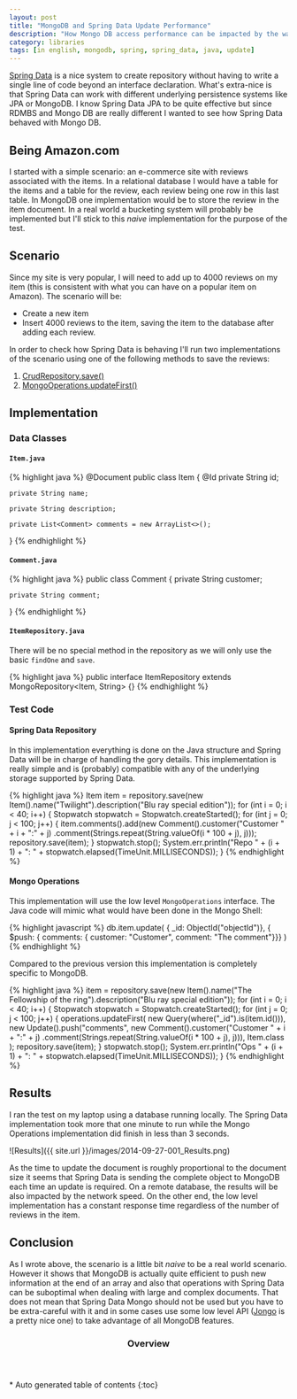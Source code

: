 ```yaml
---
layout: post
title: "MongoDB and Spring Data Update Performance"
description: "How Mongo DB access performance can be impacted by the way you access it"
category: libraries
tags: [in english, mongodb, spring, spring_data, java, update]
---
```

[Spring Data](http://projects.spring.io/spring-data/) is a nice system to create repository without having to write a single line of code beyond an interface declaration. What's extra-nice is that Spring Data can work with different underlying persistence systems like JPA or MongoDB. I know Spring Data JPA to be quite effective but since RDMBS and Mongo DB are really different I wanted to see how Spring Data behaved with Mongo DB.

## Being Amazon.com

I started with a simple scenario: an e-commerce site with reviews associated with the items. In a relational database I would have a table for the items and a table for the review, each review being one row in this last table. In MongoDB one implementation would be to store the review in the item document. In a real world a bucketing system will probably be implemented but I'll stick to this *naive* implementation for the purpose of the test.

## Scenario

Since my site is very popular, I will need to add up to 4000 reviews on my item (this is consistent with what you can have on a popular item on Amazon). The scenario will be:

- Create a new item
- Insert 4000 reviews to the item, saving the item to the database after adding each review.

In order to check how Spring Data is behaving I'll run two implementations of the scenario using one of the following methods to save the reviews:

1. [CrudRepository.save()](http://docs.spring.io/spring-data/data-commons/docs/current/api/org/springframework/data/repository/CrudRepository.html?is-external=true#save-S-)
1. [MongoOperations.updateFirst()](http://docs.spring.io/spring-data/mongodb/docs/current/api/org/springframework/data/mongodb/core/MongoOperations.html#updateFirst-org.springframework.data.mongodb.core.query.Query-org.springframework.data.mongodb.core.query.Update-java.lang.Class-)

## Implementation

### Data Classes

#### `Item.java`

{% highlight java %}
@Document
public class Item {
    @Id
    private String id;

    private String name;

    private String description;

    private List<Comment> comments = new ArrayList<>();
}
{% endhighlight %}

#### `Comment.java`

{% highlight java %}
public class Comment {
    private String customer;

    private String comment;
}
{% endhighlight %}

#### `ItemRepository.java`

There will be no special method in the repository as we will only use the basic `findOne` and `save`.

{% highlight java %}
public interface ItemRepository extends MongoRepository<Item, String> {}
{% endhighlight %}

### Test Code

#### Spring Data Repository

In this implementation everything is done on the Java structure and Spring Data will be in charge of handling the gory details. This implementation is really simple and is (probably) compatible with any of the underlying storage supported by Spring Data.

{% highlight java %}
Item item = repository.save(new Item().name("Twilight").description("Blu ray special edition"));
for (int i = 0; i < 40; i++) {
    Stopwatch stopwatch = Stopwatch.createStarted();
    for (int j = 0; j < 100; j++) {
        item.comments().add(new Comment().customer("Customer " + i + ":" + j)
            .comment(Strings.repeat(String.valueOf(i * 100 + j), j)));
        repository.save(item);
    }
    stopwatch.stop();
    System.err.println("Repo " + (i + 1) + ": " + stopwatch.elapsed(TimeUnit.MILLISECONDS));
}
{% endhighlight %}

#### Mongo Operations

This implementation will use the low level `MongoOperations` interface. The Java code will mimic what would have been done in the Mongo Shell:

{% highlight javascript %}
db.item.update(
    { _id: ObjectId("objectId")},
    { $push: { comments: { customer: "Customer", comment: "The comment"}}}
)
{% endhighlight %}

Compared to the previous version this implementation is completely specific to MongoDB.

{% highlight java %}
item = repository.save(new Item().name("The Fellowship of the ring").description("Blu ray special edition"));
for (int i = 0; i < 40; i++) {
    Stopwatch stopwatch = Stopwatch.createStarted();
    for (int j = 0; j < 100; j++) {
        operations.updateFirst(
                new Query(where("_id").is(item.id())),
                new Update().push("comments",
                    new Comment().customer("Customer " + i + ":" + j)
                        .comment(Strings.repeat(String.valueOf(i * 100 + j), j))),
                Item.class
        );
        repository.save(item);
    }
    stopwatch.stop();
    System.err.println("Ops " + (i + 1) + ": " + stopwatch.elapsed(TimeUnit.MILLISECONDS));
}
{% endhighlight %}

## Results

I ran the test on my laptop using a database running locally. The Spring Data implementation took more that one minute to run while the Mongo Operations implementation did finish in less than 3 seconds.

![Results]({{ site.url }}/images/2014-09-27-001_Results.png)

As the time to update the document is roughly proportional to the document size it seems that Spring Data is sending the complete object to MongoDB each time an update is required. On a remote database, the results will be also impacted by the network speed. On the other end, the low level implementation has a constant response time regardless of the number of reviews in the item.

## Conclusion

As I wrote above, the scenario is a little bit *naive* to be a real world scenario. However it shows that MongoDB is actually quite efficient to push new information at the end of an array and also that operations with Spring Data can be suboptimal when dealing with large and complex documents. That does not mean that Spring Data Mongo should not be used but you have to be extra-careful with it and in some cases use some low level API ([Jongo](http://jongo.org/) is a pretty nice one) to take advantage of all MongoDB features.

<section id="table-of-contents" class="toc">
<header>
<h3>Overview</h3>
</header>
<div id="drawer" markdown="1">
*  Auto generated table of contents
{:toc}
</div>
</section><!-- /#table-of-contents -->
